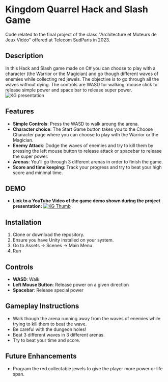 # Kingdom Quarrel Hack and Slash Game
Code related to the final project of the class "Architecture et Moteurs de Jeux Vidéo" offered at Telecom SudParis in 2023.

## Description
In this Hack and Slash game made on C# you can choose to play with a character (the Warrior or the Magician) and go though different waves of enemies while collecting red jewels. 
The objective is to go through all the waves without dying. The controls are WASD for walking, mouse click to release simple power and space bar to release super power.
![KG presentation](https://github.com/thaisstein/kingdomquarrel-game/assets/52481495/bfac171f-2c92-4275-b717-361dc7677340)


## Features

- **Simple Controls**: Press the WASD to walk aroung the arena.
- **Character choice**: The Start Game button takes you to the Choose Character page where you can choose to play with the Warrior or the Magician.
- **Enemy Attack**: Dodge the waves of enemies and try to kill them by pressing the left mouse button to release attack or spacebar to release the super power.
- **Arenas**: You'll go through 3 different arenas in order to finish the game.
- **Score and time keeping**: Track your progress and try to beat your high score and minimal time.

## DEMO
- **Link to a YouTube Video of the game demo shown during the project presentation:**
[![KG Thumb](https://github.com/thaisstein/kingdomquarrel-game/assets/52481495/cc2318df-9829-4c01-8a3a-de3689625883)
](https://youtu.be/6roAZjSJAO4 "Game DEMO")

## Installation

1. Clone or download the repository.
2. Ensure you have Unity installed on your system.
3. Go to Assets -> Scenes -> Main Menu
4. Run

## Controls

- **WASD**: Walk
- **Left Mouse Button**: Release power on a given direction
- **Spacebar**: Release special power

## Gameplay Instructions

- Walk though the arena running away from the waves of enemies while trying to kill them to beat the wave.
- Be careful with the dungeon holes! 
- Beat 3 different waves in 3 different arenas.
- Try to beat your time and score.

## Future Enhancements

- Program the red collectable jewels to give the player more power or life span.
